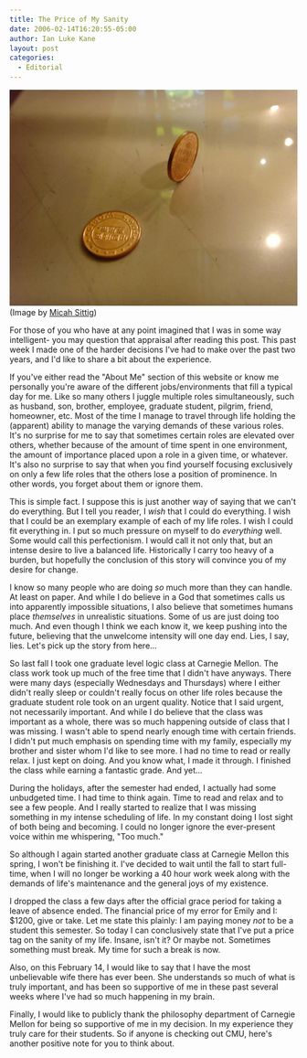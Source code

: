 ```yaml
---
title: The Price of My Sanity
date: 2006-02-14T16:20:55-05:00
author: Ian Luke Kane
layout: post
categories:
  - Editorial
---
```


![(Micah Sittig)](/assets/money.jpg)  
(Image by [Micah Sittig](http://www.flickr.com/photos/msittig/2174851643/sizes/z/in/photostream))

For those of you who have at any point imagined that I was in some way
intelligent- you may question that appraisal after reading this post.
This past week I made one of the harder decisions I've had to make over
the past two years, and I'd like to share a bit about the experience.

If you've either read the "About Me" section of this website or know me
personally you're aware of the different jobs/environments that fill a
typical day for me. Like so many others I juggle multiple roles
simultaneously, such as husband, son, brother, employee, graduate
student, pilgrim, friend, homeowner, etc. Most of the time I manage to
travel through life holding the (apparent) ability to manage the varying
demands of these various roles. It's no surprise for me to say that
sometimes certain roles are elevated over others, whether because of the
amount of time spent in one environment, the amount of importance placed
upon a role in a given time, or whatever. It's also no surprise to say
that when you find yourself focusing exclusively on only a few life
roles that the others lose a position of prominence. In other words, you
forget about them or ignore them.

This is simple fact. I suppose this is just another way of saying that
we can't do everything. But I tell you reader, I _wish_ that I
could do everything. I wish that I could be an exemplary example of each
of my life roles. I wish I could fit everything in. I put so much
pressure on myself to do _everything_ well. Some would call this
perfectionism. I would call it not only that, but an intense desire to
live a balanced life. Historically I carry too heavy of a burden, but
hopefully the conclusion of this story will convince you of my desire
for change.

I know so many people who are doing _so_ much more than they can
handle. At least on paper. And while I do believe in a God that
sometimes calls us into apparently impossible situations, I also believe
that sometimes humans place _themselves_ in unrealistic
situations. Some of us are just doing too much. And even though I think
we each know it, we keep pushing into the future, believing that the
unwelcome intensity will one day end. Lies, I say, lies. Let's pick up
the story from here...

So last fall I took one graduate level logic class at Carnegie Mellon.
The class work took up much of the free time that I didn't have anyways.
There were many days (especially Wednesdays and Thursdays) where I
either didn't really sleep or couldn't really focus on other life roles
because the graduate student role took on an urgent quality. Notice that
I said urgent, not necessarily important. And while I do believe that
the class was important as a whole, there was so much happening outside
of class that I was missing. I wasn't able to spend nearly enough time
with certain friends. I didn't put much emphasis on spending time with
my family, especially my brother and sister whom I'd like to see more. I
had no time to read or really relax. I just kept on doing. And you know
what, I made it through. I finished the class while earning a fantastic
grade. And yet...

During the holidays, after the semester had ended, I actually had some
unbudgeted time. I had time to think again. Time to read and relax and
to see a few people. And I really started to realize that I was missing
something in my intense scheduling of life. In my constant doing I lost
sight of both being and becoming. I could no longer ignore the
ever-present voice within me whispering, "Too much."

So although I again started another graduate class at Carnegie Mellon
this spring, I won't be finishing it. I've decided to wait until the
fall to start full-time, when I will no longer be working a 40 hour work
week along with the demands of life's maintenance and the general joys
of my existence.

I dropped the class a few days after the official grace period for
taking a leave of absence ended. The financial price of my error for
Emily and I: $1200, give or take. Let me state this plainly: I am paying
money _not_ to be a student this semester. So today I can
conclusively state that I've put a price tag on the sanity of my life.
Insane, isn't it? Or maybe not. Sometimes something must break. My time
for such a break is now.

Also, on this February 14, I would like to say that I have the most
unbelievable wife there has ever been. She understands so much of what
is truly important, and has been so supportive of me in these past
several weeks where I've had so much happening in my brain.

Finally, I would like to publicly thank the philosophy department of
Carnegie Mellon for being so supportive of me in my decision. In my
experience they truly care for their students. So if anyone is checking
out CMU, here's another positive note for you to think about.